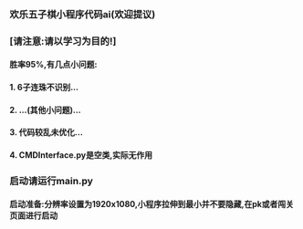 ### 欢乐五子棋小程序代码ai(欢迎提议)
### [请注意:请以学习为目的!] 
#### 胜率95%,有几点小问题:
#### 1. 6子连珠不识别...
#### 2. ...(其他小问题)...
#### 3. 代码较乱未优化...
#### 4. CMDInterface.py是空类,实际无作用
### 启动请运行main.py
#### 启动准备:分辨率设置为1920x1080,小程序拉伸到最小并不要隐藏,在pk或者闯关页面进行启动
